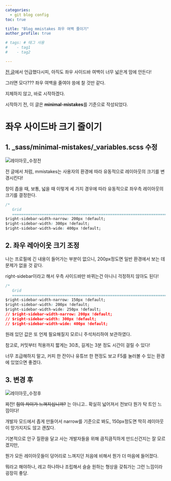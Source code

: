 ```yaml
---
categories: 
  - git blog config
toc: true

title: "Blog mmistakes 좌우 여백 줄이기"
author_profile: true

# tags: # 태그 사용
#    - tag1
#    - tag2

---
```


[전 글](https://donggi9313.github.io/git%20blog%20config/gitblog-%EA%B8%80%EC%9E%90%ED%81%AC%EA%B8%B0/)에서 언급했다시피, 아직도 좌우 사이드바 여백이 너무 넓은게 맘에 안든다!

그러면 모다??? 좌우 여백을 줄여야 씅에 찰 것만 같다.

지체하지 않고, 바로 시작하겠다.

시작하기 전, 이 글은 **minimal-mistakes**를 기준으로 작성되었다.

# 좌우 사이드바 크기 줄이기
## 1. _sass/minimal-mistakes/_variables.scss 수정

![레이아웃_수정전](https://github.com/donggi9313/donggi9313.github.io/blob/master/assets/image/%EC%A2%8C%EC%9A%B0%EB%84%88%EB%B9%84.png?raw=true)

전 글에서 처럼, mmistakes는 사용자의 환경에 따라 유동적으로 레이아웃의 크기를 변경시킨다!

창이 좁을 때, 보통, 넓을 때 이렇게 세 가지 경우에 따라 유동적으로 좌우측 레이아웃의 크기를 결정한다.


```css
/*
   Grid
   ========================================================================== */
$right-sidebar-width-narrow: 200px !default;
$right-sidebar-width: 300px !default;
$right-sidebar-width-wide: 400px !default;
```
    
## 2. 좌우 레아이웃 크기 조정

나는 프로필에 긴 내용이 들어가는 부분이 없으니, 200px정도면 일반 환경에서 보는 데 문제가 없을 것 같다.

right-sidebar이라고 해서 우측 사이드바만 바뀌는건 아니니 걱정하지 않아도 된다!

```css
/*
   Grid
   ========================================================================== */
$right-sidebar-width-narrow: 150px !default;
$right-sidebar-width: 200px !default;
$right-sidebar-width-wide: 250px !default;
// $right-sidebar-width-narrow: 200px !default;
// $right-sidebar-width: 300px !default;
// $right-sidebar-width-wide: 400px !default;
```

원래 있던 값은 또 언제 필요해질지 모르니 주석처리하여 보관하였다.

참고로, 커밋부터 적용까지 짧게는 30초, 길게는 3분 정도 시간이 걸릴 수 있다!

너무 조급해하지 말고, 커피 한 잔이나 유튜브 한 편정도 보고 F5를 눌러볼 수 있는 환경에 있었으면 좋겠다.

## 3. 변경 후

![레이아웃_수정후](https://github.com/donggi9313/donggi9313.github.io/blob/master/assets/image/%EC%A2%8C%EC%9A%B0%EB%84%88%EB%B9%84(%ED%9B%84).png?raw=true)

짜잔! ~~힘의 차이가 느껴지십니까?~~ 는 아니고.. 확실히 넓어져서 전보다 뭔가 탁 트인 느낌이다!

개발자 모드에서 좁게 만들어서 narrow를 기준으로 봐도, 150px정도면 딱히 레이아웃이 망가지지도 않고 괜찮다.

기본적으로 안구 질환을 달고 사는 개발자들을 위해 큼직큼직하게 만드신건지는 잘 모르겠지만,

뭔가 모든 레이아웃들이 덩어리로 느껴지던 처음에 비해서 뭔가 더 마음에 들어졌다.

뭐라고 해야하나, 레고 하나하나 조립해서 슬슬 원하는 형상을 갖춰가는 그런 느낌이라 굉장히 좋당.
